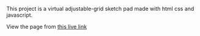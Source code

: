 This project is a virtual adjustable-grid sketch pad made with html css and javascript.

View the page from [this live link](https://mitchel-okonjo.github.io/etch-a-sketch/)